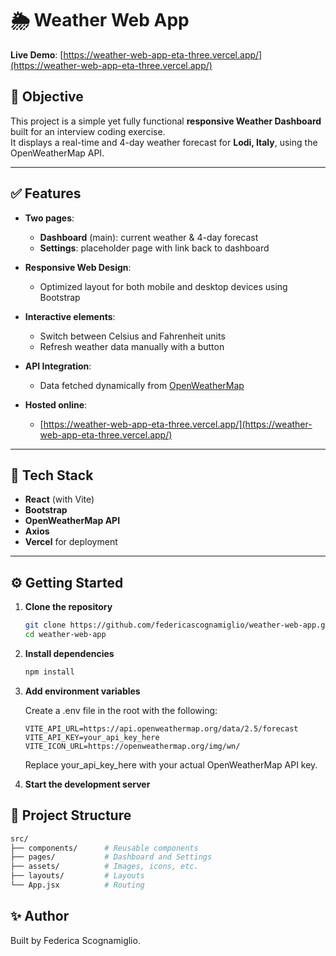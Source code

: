 # 🌦️ Weather Web App

**Live Demo**: [https://weather-web-app-eta-three.vercel.app/](https://weather-web-app-eta-three.vercel.app/)

## 📌 Objective

This project is a simple yet fully functional **responsive Weather Dashboard** built for an interview coding exercise.  
It displays a real-time and 4-day weather forecast for **Lodi, Italy**, using the OpenWeatherMap API.

---

## ✅ Features

- **Two pages**:
  - **Dashboard** (main): current weather & 4-day forecast
  - **Settings**: placeholder page with link back to dashboard

- **Responsive Web Design**:
  - Optimized layout for both mobile and desktop devices using Bootstrap

- **Interactive elements**:
  - Switch between Celsius and Fahrenheit units
  - Refresh weather data manually with a button

- **API Integration**:
  - Data fetched dynamically from [OpenWeatherMap](https://openweathermap.org/forecast5)

- **Hosted online**:
  - [https://weather-web-app-eta-three.vercel.app/](https://weather-web-app-eta-three.vercel.app/)

---

## 🧰 Tech Stack

- **React** (with Vite)
- **Bootstrap**
- **OpenWeatherMap API**
- **Axios**
- **Vercel** for deployment

---

## ⚙️ Getting Started

1. **Clone the repository**

    ```bash
    git clone https://github.com/federicascognamiglio/weather-web-app.git
    cd weather-web-app
    ```

2. **Install dependencies**

    ```bash
    npm install
    ```

3. **Add environment variables**

    Create a .env file in the root with the following:
    ```env
    VITE_API_URL=https://api.openweathermap.org/data/2.5/forecast
    VITE_API_KEY=your_api_key_here
    VITE_ICON_URL=https://openweathermap.org/img/wn/
    ```
    Replace your_api_key_here with your actual OpenWeatherMap API key.

4. **Start the development server**


## 🔧 Project Structure
```bash
src/
├── components/      # Reusable components
├── pages/           # Dashboard and Settings
├── assets/          # Images, icons, etc.
├── layouts/         # Layouts
└── App.jsx          # Routing
```

## ✨ Author
Built by Federica Scognamiglio.